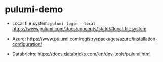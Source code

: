 # pulumi-demo

- Local file system: `pulumi login --local` <https://www.pulumi.com/docs/concepts/state/#local-filesystem>

- Azure: <https://www.pulumi.com/registry/packages/azure/installation-configuration/>

- Databricks: <https://docs.databricks.com/en/dev-tools/pulumi.html>

